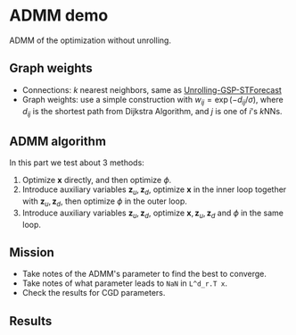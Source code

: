 # ADMM demo

ADMM of the optimization without unrolling.

## Graph weights

- Connections: $k$ nearest neighbors, same as [Unrolling-GSP-STForecast](https://github.com/JiQi-da/Unrolling-GSP-STForecast)
- Graph weights: use a simple construction with $w_{ij}=\exp(-d_{ij}/\sigma)$, where $d_{ij}$ is the shortest path from Dijkstra Algorithm, and $j$ is one of $i$'s $k$NNs.

## ADMM algorithm
In this part we test about 3 methods:

1. Optimize $\mathbf{x}$ directly, and then optimize $\phi$.
2. Introduce auxiliary variables $\mathbf{z}_u,\mathbf{z}_d$, optimize $\mathbf{x}$ in the inner loop together with $\mathbf{z}_u,\mathbf{z}_d$, then optimize $\phi$ in the outer loop.
3. Introduce auxiliary variables $\mathbf{z}_u,\mathbf{z}_d$, optimize $\mathbf{x}, \mathbf{z}_u,\mathbf{z}_d$ and $\phi$ in the same loop.

## Mission
- Take notes of the ADMM's parameter to find the best to converge.
- Take notes of what parameter leads to `NaN` in `L^d_r.T x`.
- Check the results for CGD parameters.

## Results
